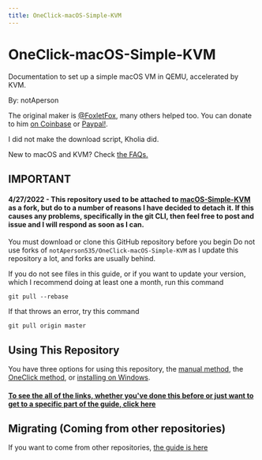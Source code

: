 ```yaml
---
title: OneClick-macOS-Simple-KVM
--- 
```


# OneClick-macOS-Simple-KVM
Documentation to set up a simple macOS VM in QEMU, accelerated by KVM.

By: notAperson

The original maker is [@FoxletFox](https://twitter.com/foxletfox), many others helped too. You can donate to him [on Coinbase](https://commerce.coinbase.com/checkout/96dc5777-0abf-437d-a9b5-a78ae2c4c227) or [Paypal!](https://www.paypal.com/cgi-bin/webscr?cmd=_donations&business=QFXXKKAB2B9MA&item_name=macOS-Simple-KVM).

I did not make the download script, Kholia did.

New to macOS and KVM? Check [the FAQs.](docs/FAQs.md)

## IMPORTANT

#### 4/27/2022 - This repository used to be attached to [macOS-Simple-KVM](https://github.com/foxlet/macOS-Simple-KVM) as a fork, but do to a number of reasons I have decided to detach it. If this causes any problems, specifically in the git CLI, then feel free to post and issue and I will respond as soon as I can.

You must download or clone this GitHub repository before you begin
Do not use forks of `notAperson535/OneClick-macOS-Simple-KVM` as I update this repository a lot, and forks are usually behind.

If you do not see files in this guide, or if you want to update your version, which I recommend doing at least one a month, run this command
```
git pull --rebase
```
If that throws an error, try this command
```
git pull origin master
```

## Using This Repository

You have three options for using this repository, the [manual method](https://notaperson535.github.io/OneClick-macOS-Simple-KVM/manual/), the [OneClick method](https://notaperson535.github.io/OneClick-macOS-Simple-KVM/oneclick/), or [installing on Windows](https://notaperson535.github.io/OneClick-macOS-Simple-KVM/windows/).

#### [To see the all of the links, whether you've done this before or just want to get to a specific part of the guide, click here](https://notaperson535.github.io/OneClick-macOS-Simple-KVM/links)

## Migrating (Coming from other repositories)

If you want to come from other repositories, [the guide is here](https://notaperson535.github.io/OneClick-macOS-Simple-KVM/migrating)
